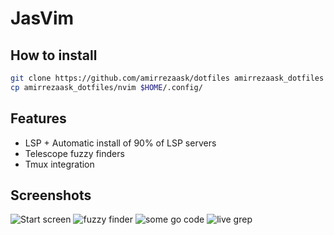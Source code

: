 # JasVim

## How to install
```bash
git clone https://github.com/amirrezaask/dotfiles amirrezaask_dotfiles --depth 1
cp amirrezaask_dotfiles/nvim $HOME/.config/
```

## Features
- LSP + Automatic install of 90% of LSP servers
- Telescope fuzzy finders
- Tmux integration

## Screenshots
![Start screen](https://raw.github.com/amirrezaask/dotfiles/master/nvim/screenshots/0.png)
![fuzzy finder](https://raw.github.com/amirrezaask/dotfiles/master/nvim/screenshots/1.png)
![some go code](https://raw.github.com/amirrezaask/dotfiles/master/nvim/screenshots/2.png)
![live grep](https://raw.github.com/amirrezaask/dotfiles/master/nvim/screenshots/3.png)

